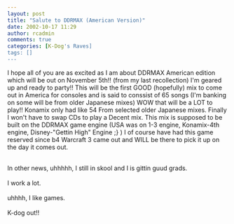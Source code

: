 ```yaml
---
layout: post
title: "Salute to DDRMAX (American Version)"
date: 2002-10-17 11:29
author: rcadmin
comments: true
categories: [K-Dog's Raves]
tags: []
---
```

I hope all of you are as excited as I am about DDRMAX American edition which will be out on November 5th!! (from my last recollection) I'm geared up and ready to party!! This will be the first GOOD (hopefully) mix to come out in America for consoles and is said to conssist of 65 songs (I'm banking on some will be from older Japanese mixes) WOW that will be a LOT to play!! Konamix only had like 54 From selected older Japanese mixes. Finally I won't have to swap CDs to play a Decent mix. This mix is supposed to be built on the DDRMAX game engine (USA was on 1-3 engine, Konamix-4th engine, Disney-"Gettin High" Engine ;} ) I of course have had this game reserved since b4 Warcraft 3 came out and WILL be there to pick it up on the day it comes out.
<br />

<br />
In other news, uhhhhh, I still in skool and I is gittin guud grads.
<br />

<br />
I work a lot.
<br />

<br />
uhhhh, I like games.
<br />

<br />
K-dog out!!
